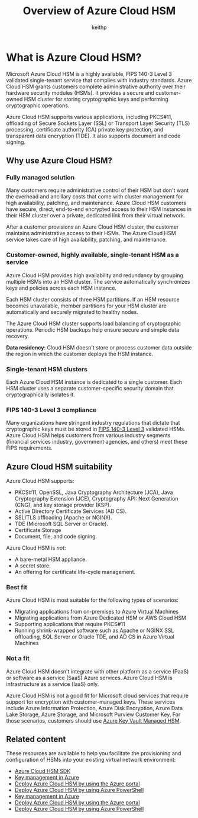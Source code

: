 ﻿---
title: Overview of Azure Cloud HSM
description: Learn how Azure Cloud HSM offers cryptographic key storage within the Azure environment as a dedicated HSM service.
author: keithp
ms.service: azure-cloud-hsm
ms.topic: overview
ms.date: 03/20/2025
ms.author: keithp

#customer intent: As an IT pro decision-maker, I'm looking for key storage capability within the Azure cloud platform that meets FIPS 140-3 Level 3 certification and that gives me exclusive access to a dedicated hardware security module.

#Supported Use Cases: Azure Cloud HSM provides a secure and customer-owned HSM for storing cryptographic keys and performing cryptographic operations. It supports various applications, including PKCS#11, offloading of SSL/TLS processing, CA private key protection, and transparent data encryption. It also supports document and code signing.

#Not Supported Use Cases: Azure Cloud HSM is IaaS only. It doesn't integrate with other Azure services, doesn't have a REST API, and doesn't support encryption at rest.
---

# What is Azure Cloud HSM?

Microsoft Azure Cloud HSM is a highly available, FIPS 140-3 Level 3 validated single-tenant service that complies with industry standards. Azure Cloud HSM grants customers complete administrative authority over their hardware security modules (HSMs). It provides a secure and customer-owned HSM cluster for storing cryptographic keys and performing cryptographic operations.

Azure Cloud HSM supports various applications, including PKCS#11, offloading of Secure Sockets Layer (SSL) or Transport Layer Security (TLS) processing, certificate authority (CA) private key protection, and transparent data encryption (TDE). It also supports document and code signing.

## Why use Azure Cloud HSM?

### Fully managed solution

Many customers require administrative control of their HSM but don't want the overhead and ancillary costs that come with cluster management for high availability, patching, and maintenance. Azure Cloud HSM customers have secure, direct, end-to-end encrypted access to their HSM instances in their HSM cluster over a private, dedicated link from their virtual network.

After a customer provisions an Azure Cloud HSM cluster, the customer maintains administrative access to their HSMs. The Azure Cloud HSM service takes care of high availability, patching, and maintenance.

### Customer-owned, highly available, single-tenant HSM as a service

Azure Cloud HSM provides high availability and redundancy by grouping multiple HSMs into an HSM cluster. The service automatically synchronizes keys and policies across each HSM instance.

Each HSM cluster consists of three HSM partitions. If an HSM resource becomes unavailable, member partitions for your HSM cluster are automatically and securely migrated to healthy nodes.

The Azure Cloud HSM cluster supports load balancing of cryptographic operations. Periodic HSM backups help ensure secure and simple data recovery.

**Data residency**: Cloud HSM doesn't store or process customer data outside the region in which the customer deploys the HSM instance.

### Single-tenant HSM clusters

Each Azure Cloud HSM instance is dedicated to a single customer. Each HSM cluster uses a separate customer-specific security domain that cryptographically isolates it.

### FIPS 140-3 Level 3 compliance

Many organizations have stringent industry regulations that dictate that cryptographic keys must be stored in [FIPS 140-3 Level 3](https://csrc.nist.gov/projects/cryptographic-module-validation-program/certificate/4700) validated HSMs. Azure Cloud HSM helps customers from various industry segments (financial services industry, government agencies, and others) meet these FIPS requirements.

## Azure Cloud HSM suitability

Azure Cloud HSM supports:

- PKCS#11, OpenSSL, Java Cryptography Architecture (JCA), Java Cryptography Extension (JCE), Cryptography API: Next Generation (CNG), and key storage provider (KSP).
- Active Directory Certificate Services (AD CS).
- SSL/TLS offloading (Apache or NGINX).
- TDE (Microsoft SQL Server or Oracle).
- Certificate Storage
- Document, file, and code signing.

Azure Cloud HSM is *not*:

- A bare-metal HSM appliance.
- A secret store.
- An offering for certificate life-cycle management.

### Best fit

Azure Cloud HSM is most suitable for the following types of scenarios:

- Migrating applications from on-premises to Azure Virtual Machines
- Migrating applications from Azure Dedicated HSM or AWS Cloud HSM
- Supporting applications that require PKCS#11
- Running shrink-wrapped software such as Apache or NGINX SSL offloading, SQL Server or Oracle TDE, and AD CS in Azure Virtual Machines

### Not a fit

Azure Cloud HSM doesn't integrate with other platform as a service (PaaS) or software as a service (SaaS) Azure services. Azure Cloud HSM is infrastructure as a service (IaaS) only.

Azure Cloud HSM is not a good fit for Microsoft cloud services that require support for encryption with customer-managed keys. These services include Azure Information Protection, Azure Disk Encryption, Azure Data Lake Storage, Azure Storage, and Microsoft Purview Customer Key. For those scenarios, customers should use [Azure Key Vault Managed HSM](../key-vault/managed-hsm/overview.md).

## Related content

These resources are available to help you facilitate the provisioning and configuration of HSMs into your existing virtual network environment:

- [Azure Cloud HSM SDK](https://github.com/microsoft/MicrosoftAzureCloudHSM)
- [Key management in Azure](/azure/security/fundamentals/key-management)
- [Deploy Azure Cloud HSM by using the Azure portal](quickstart-portal.md)
- [Deploy Azure Cloud HSM by using Azure PowerShell](quickstart-powershell.md)
- [Key management in Azure](/azure/security/fundamentals/key-management)
- [Deploy Azure Cloud HSM by using the Azure portal](quickstart-portal.md)
- [Deploy Azure Cloud HSM by using Azure PowerShell](quickstart-powershell.md)
